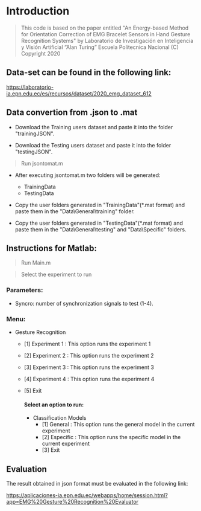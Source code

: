 # Introduction

> This code is based on the paper entitled "An Energy-based Method for Orientation Correction of EMG Bracelet Sensors in Hand Gesture Recognition Systems" by Laboratorio de Investigación en Inteligencia y Visión Artificial “Alan Turing”
Escuela Politecnica Nacional
(C) Copyright 2020
## Data-set can be found in the following link:
https://laboratorio-ia.epn.edu.ec/es/recursos/dataset/2020_emg_dataset_612

## Data convertion from .json to .mat 
* Download the Training users dataset and paste it into the folder "trainingJSON".

* Download the Testing users dataset and paste it into the folder "testingJSON".

> Run jsontomat.m

* After executing jsontomat.m two folders will be generated:
   * TrainingData 
   * TestingData 
* Copy the user folders generated in "TrainingData"(*.mat format) and paste them in the "Data\General\training" folder.

* Copy the user folders generated in "TestingData"(*.mat format) and paste them in the "Data\General\testing" and "Data\Specific" folders.

## Instructions for Matlab:

> Run Main.m

> Select the experiment to run
### Parameters:
* Syncro: number of synchronization signals to test (1-4).

### Menu:

* Gesture Recognition
  * [1] Experiment 1       : This option runs the experiment 1
  * [2] Experiment 2       : This option runs the experiment 2
  * [3] Experiment 3       : This option runs the experiment 3
  * [4] Experiment 4       : This option runs the experiment 4
  * [5] Exit
 
      #### Select an option to run: 

      * Classification Models
        * [1] General       : This option runs the general model in the current experiment 
        * [2] Especific     : This option runs the specific model in the current experiment 
        * [3] Exit
## Evaluation
The result obtained in json format must be evaluated in the following link:

https://aplicaciones-ia.epn.edu.ec/webapps/home/session.html?app=EMG%20Gesture%20Recognition%20Evaluator
